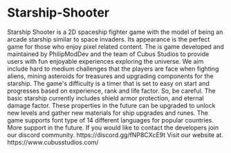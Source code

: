 <h1>Starship-Shooter</h1>
<a href="" title="banner"></a>
<p>
 Starship Shooter is a 2D spaceship fighter game with the model of being an arcade starship similar to space invaders. Its appearance is the perfect game for those who enjoy pixel related content.
The is game developed and maintained by PhilipModDev and the team of Cubus Studios to provide users with fun enjoyable experiences exploring the universe. 
We aim include hard to medium challenges that the players are face when fighting aliens, mining asteroids for treasures and upgrading components for the starship. The game's difficulty is a timer that is set to easy on start and progresses based on experience, rank and life factor. So, be careful.
The basic starship currently includes shield armor protection, and eternal damage factor. These properties in the future can be upgraded to unlock new levels and gather new materials for ship upgrades and runes.
The game supports font type of 14 different languages for popular countries.
More support in the future.
If you would like to contact the developers join our discord community.
https://discord.gg/fNP8CXcE9t
Visit our website at.
https://www.cubusstudios.com/
</p>
